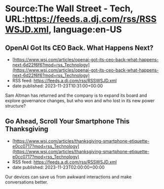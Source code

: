 # Source:The Wall Street - Tech, URL:https://feeds.a.dj.com/rss/RSSWSJD.xml, language:en-US

## OpenAI Got Its CEO Back. What Happens Next?
 - [https://www.wsj.com/articles/openai-got-its-ceo-back-what-happens-next-6d22f6f6?mod=rss_Technology](https://www.wsj.com/articles/openai-got-its-ceo-back-what-happens-next-6d22f6f6?mod=rss_Technology)
 - RSS feed: https://feeds.a.dj.com/rss/RSSWSJD.xml
 - date published: 2023-11-23T10:31:00+00:00

Sam Altman has returned and the company is to expand its board and explore governance changes, but who won and who lost in its new power structure?

## Go Ahead, Scroll Your Smartphone This Thanksgiving
 - [https://www.wsj.com/articles/thanksgiving-smartphone-etiquette-e0cc0717?mod=rss_Technology](https://www.wsj.com/articles/thanksgiving-smartphone-etiquette-e0cc0717?mod=rss_Technology)
 - RSS feed: https://feeds.a.dj.com/rss/RSSWSJD.xml
 - date published: 2023-11-23T02:00:00+00:00

Our devices can save us from awkward interactions and make conversations better.

